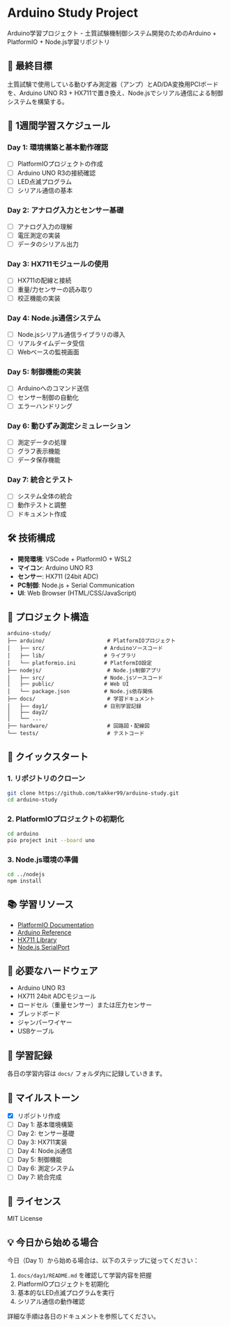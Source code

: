 # Arduino Study Project

Arduino学習プロジェクト - 土質試験機制御システム開発のためのArduino + PlatformIO + Node.js学習リポジトリ

## 🎯 最終目標

土質試験で使用している動ひずみ測定器（アンプ）とAD/DA変換用PCIボードを、Arduino UNO R3 + HX711で置き換え、Node.jsでシリアル通信による制御システムを構築する。

## 📅 1週間学習スケジュール

### Day 1: 環境構築と基本動作確認
- [ ] PlatformIOプロジェクトの作成
- [ ] Arduino UNO R3の接続確認
- [ ] LED点滅プログラム
- [ ] シリアル通信の基本

### Day 2: アナログ入力とセンサー基礎
- [ ] アナログ入力の理解
- [ ] 電圧測定の実装
- [ ] データのシリアル出力

### Day 3: HX711モジュールの使用
- [ ] HX711の配線と接続
- [ ] 重量/力センサーの読み取り
- [ ] 校正機能の実装

### Day 4: Node.js通信システム
- [ ] Node.jsシリアル通信ライブラリの導入
- [ ] リアルタイムデータ受信
- [ ] Webベースの監視画面

### Day 5: 制御機能の実装
- [ ] Arduinoへのコマンド送信
- [ ] センサー制御の自動化
- [ ] エラーハンドリング

### Day 6: 動ひずみ測定シミュレーション
- [ ] 測定データの処理
- [ ] グラフ表示機能
- [ ] データ保存機能

### Day 7: 統合とテスト
- [ ] システム全体の統合
- [ ] 動作テストと調整
- [ ] ドキュメント作成

## 🛠 技術構成

- **開発環境**: VSCode + PlatformIO + WSL2
- **マイコン**: Arduino UNO R3
- **センサー**: HX711 (24bit ADC)
- **PC制御**: Node.js + Serial Communication
- **UI**: Web Browser (HTML/CSS/JavaScript)

## 📁 プロジェクト構造

```
arduino-study/
├── arduino/                    # PlatformIOプロジェクト
│   ├── src/                   # Arduinoソースコード
│   ├── lib/                   # ライブラリ
│   └── platformio.ini         # PlatformIO設定
├── nodejs/                     # Node.js制御アプリ
│   ├── src/                   # Node.jsソースコード
│   ├── public/                # Web UI
│   └── package.json           # Node.js依存関係
├── docs/                       # 学習ドキュメント
│   ├── day1/                  # 日別学習記録
│   ├── day2/
│   └── ...
├── hardware/                   # 回路図・配線図
└── tests/                      # テストコード
```

## 🚀 クイックスタート

### 1. リポジトリのクローン
```bash
git clone https://github.com/takker99/arduino-study.git
cd arduino-study
```

### 2. PlatformIOプロジェクトの初期化
```bash
cd arduino
pio project init --board uno
```

### 3. Node.js環境の準備
```bash
cd ../nodejs
npm install
```

## 📚 学習リソース

- [PlatformIO Documentation](https://docs.platformio.org/)
- [Arduino Reference](https://www.arduino.cc/reference/en/)
- [HX711 Library](https://github.com/bogde/HX711)
- [Node.js SerialPort](https://serialport.io/)

## 🔧 必要なハードウェア

- Arduino UNO R3
- HX711 24bit ADCモジュール
- ロードセル（重量センサー）または圧力センサー
- ブレッドボード
- ジャンパーワイヤー
- USBケーブル

## 📝 学習記録

各日の学習内容は `docs/` フォルダ内に記録していきます。

## 🎯 マイルストーン

- [x] リポジトリ作成
- [ ] Day 1: 基本環境構築
- [ ] Day 2: センサー基礎
- [ ] Day 3: HX711実装
- [ ] Day 4: Node.js通信
- [ ] Day 5: 制御機能
- [ ] Day 6: 測定システム
- [ ] Day 7: 統合完成

## 📄 ライセンス

MIT License

## 💡 今日から始める場合

今日（Day 1）から始める場合は、以下のステップに従ってください：

1. `docs/day1/README.md` を確認して学習内容を把握
2. PlatformIOプロジェクトを初期化
3. 基本的なLED点滅プログラムを実行
4. シリアル通信の動作確認

詳細な手順は各日のドキュメントを参照してください。

